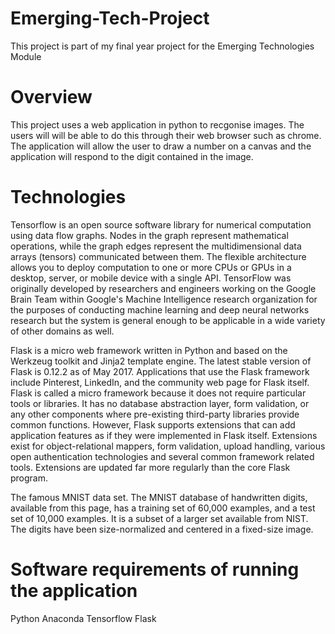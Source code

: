# Emerging-Tech-Project
This project is part of my final year project for the Emerging Technologies Module

# Overview 
 This project uses a web application in python to recgonise images. The users will will be able to do this through their 
 web browser such as chrome. The application will allow the user to draw a number on a canvas and the application will
 respond to the digit contained in the image. 

# Technologies 
Tensorflow is an open source software library for numerical computation using data flow graphs.
Nodes in the graph represent mathematical operations, while the graph edges represent the multidimensional 
data arrays (tensors) communicated between them. The flexible architecture allows you to deploy computation to one 
or more CPUs or GPUs in a desktop, server, or mobile device with a single API. TensorFlow was originally developed
by researchers and engineers working on the Google Brain Team within Google's Machine Intelligence 
research organization for the purposes of conducting machine learning and deep neural networks research
but the system is general enough to be applicable in a wide variety of other domains as well.

Flask is a micro web framework written in Python and based on the Werkzeug toolkit and Jinja2 template engine. 
The latest stable version of Flask is 0.12.2 as of May 2017. 
Applications that use the Flask framework include Pinterest, LinkedIn, and the community web page for Flask itself. 
Flask is called a micro framework because it does not require particular tools or libraries. 
It has no database abstraction layer, form validation, or any other components where pre-existing third-party libraries
provide common functions. However, Flask supports extensions that can add application features as if they were 
implemented in Flask itself. Extensions exist for object-relational mappers, form validation, upload handling,
various open authentication technologies and several common framework related tools. Extensions are updated 
far more regularly than the core Flask program.

The famous MNIST data set. The MNIST database of handwritten digits, available from this page, has a training set 
of 60,000 examples, and a test set of 10,000 examples. It is a subset of a larger set available from NIST. The digits
have been size-normalized and centered in a fixed-size image.

# Software requirements of running the application
Python
Anaconda
Tensorflow
Flask
